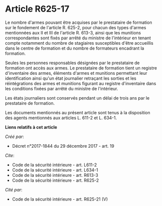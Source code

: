 # Article R625-17

Le nombre d'armes pouvant être acquises par le prestataire de formation sur le fondement de l'article R. 625-2, pour chacun
des types d'armes mentionnées aux II et III de l'article R. 613-3, ainsi que les munitions correspondantes sont fixés par
arrêté du ministre de l'intérieur en tenant compte notamment du nombre de stagiaires susceptibles d'être accueillis dans le
centre de formation et du nombre de formateurs encadrant la formation. 

Seules les personnes responsables désignées par le prestataire de formation ont accès aux armes. Le prestataire de formation
tient un registre d'inventaire des armes, éléments d'armes et munitions permettant leur identification ainsi qu'un état
journalier retraçant les sorties et les réintégrations des armes et munitions figurant au registre d'inventaire dans les
conditions fixées par arrêté du ministre de l'intérieur. 

Les états journaliers sont conservés pendant un délai de trois ans par le prestataire de formation. 

Les documents mentionnés au présent article sont tenus à la disposition des agents mentionnés aux articles L. 611-2 et L.
634-1.

**Liens relatifs à cet article**

_Créé par_:

  - Décret n°2017-1844 du 29 décembre 2017 - art. 19

_Cite_:

  - Code de la sécurité intérieure - art. L611-2
  - Code de la sécurité intérieure - art. L634-1
  - Code de la sécurité intérieure - art. R613-3
  - Code de la sécurité intérieure - art. R625-2

_Cité par_:

  - Code de la sécurité intérieure - art. R625-21 (V)

